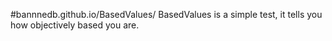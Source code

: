 #bannnedb.github.io/BasedValues/
BasedValues is a simple test, it tells you how objectively based you are.
